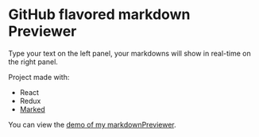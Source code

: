 # GitHub flavored markdown Previewer

Type your text on the left panel, your markdowns will show in real-time on the right panel.

Project made with:
+ React
+ Redux
+ [Marked](https://github.com/chjj/marked)


You can view the [demo of my markdownPreviewer](http://markdown-previewer.lemaitre-creation.fr/).